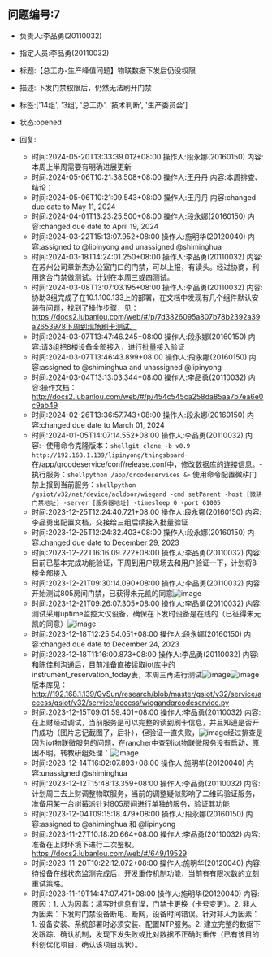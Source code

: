 ## 问题编号:7
- 负责人:李品勇(20110032)
- 指定人员:李品勇(20110032)
- 标题:【总工办-生产峰值问题】物联数据下发后仍没权限
- 描述:
下发门禁权限后，仍然无法刷开门禁

- 标签:['14组', '3组', '总工办', '技术判断', '生产委员会']
- 状态:opened
- 回复:
    - 时间:2024-05-20T13:33:39.012+08:00
      操作人:段永娜(20160150)
      内容:本周上半周需要有明确进展更新
    - 时间:2024-05-06T10:21:38.508+08:00
      操作人:王丹丹
      内容:本周排查、结论；
    - 时间:2024-05-06T10:21:09.543+08:00
      操作人:王丹丹
      内容:changed due date to May 11, 2024
    - 时间:2024-04-01T13:23:25.500+08:00
      操作人:段永娜(20160150)
      内容:changed due date to April 19, 2024
    - 时间:2024-03-22T15:13:07.952+08:00
      操作人:施明华(20120040)
      内容:assigned to @lipinyong and unassigned @shiminghua
    - 时间:2024-03-18T14:24:01.250+08:00
      操作人:李品勇(20110032)
      内容:在苏州公司章新杰办公室门口的门禁，可以上报，有读头。经过协商，利用这台门禁做测试。计划在本周三或四测试。
    - 时间:2024-03-08T13:07:03.195+08:00
      操作人:李品勇(20110032)
      内容:协助3组完成了在10.1.100.133上的部署，在文档中发现有几个组件默认安装有问题，找到了操作步骤，见：https://docs2.lubanlou.com/web/#/p/7d3826095a807b78b2392a39a2653978下周到现场刷卡测试。
    - 时间:2024-03-07T13:47:46.245+08:00
      操作人:段永娜(20160150)
      内容:请3组把8楼设备全部接入，进行批量接入验证
    - 时间:2024-03-07T13:46:43.899+08:00
      操作人:段永娜(20160150)
      内容:assigned to @shiminghua and unassigned @lipinyong
    - 时间:2024-03-04T13:13:03.344+08:00
      操作人:李品勇(20110032)
      内容:操作文档：http://docs2.lubanlou.com/web/#/p/454c545ca258da85aa7b7ea6e0c9ab49
    - 时间:2024-02-26T13:36:57.743+08:00
      操作人:段永娜(20160150)
      内容:changed due date to March 01, 2024
    - 时间:2024-01-05T14:07:14.552+08:00
      操作人:李品勇(20110032)
      内容:- 使用命令克隆版本：```shellgit clone -b v0.9 http://192.168.1.139/lipinyong/thingsboard```- 在/app/qrcodeservice/conf/release.conf中，修改数据库的连接信息。- 执行服务：```shellpython /app/qrcodeservices &```- 使用命令配置微耕门禁上报到当前服务：```shellpython /gsiot/v32/net/device/acldoor/wiegand -cmd setParent -host [微耕门禁地址] -server [服务器地址] -timesleep 0 -port 61005```
    - 时间:2023-12-25T12:24:40.721+08:00
      操作人:段永娜(20160150)
      内容:李品勇出配置文档，交接给三组后续接入批量验证
    - 时间:2023-12-25T12:24:32.403+08:00
      操作人:段永娜(20160150)
      内容:changed due date to December 29, 2023
    - 时间:2023-12-22T16:16:09.222+08:00
      操作人:李品勇(20110032)
      内容:目前已基本完成功能验证，下周到用户现场去和用户验证一下，计划将8楼全部接入
    - 时间:2023-12-21T09:30:14.090+08:00
      操作人:李品勇(20110032)
      内容:开始测试805房间门禁，已获得朱元凯的同意![image](/uploads/86f83ecad2395d2cfad758e65e8c29d6/image.png)
    - 时间:2023-12-21T09:26:07.305+08:00
      操作人:李品勇(20110032)
      内容:测试采用uptime监控大仪设备，确保在下发时设备是在线的（已征得朱元凯的同意）![image](/uploads/328b35fe0aa9684bab57206e0e822ba7/image.png)
    - 时间:2023-12-18T12:25:54.051+08:00
      操作人:段永娜(20160150)
      内容:changed due date to December 24, 2023
    - 时间:2023-12-18T11:16:00.873+08:00
      操作人:李品勇(20110032)
      内容:和陈佳利沟通后，目前准备直接读取iot库中的instrument_reservation_today表，本周三再进行测试![image](/uploads/f69ac5f8157596b6138668478c310133/image.png)![image](/uploads/0056e8796bb2ae93ba7aa815978fa3fe/image.png)版本库见：http://192.168.1.139/GvSun/research/blob/master/gsiot/v32/service/access/gsiot/v32/service/access/wiegandqrcodeservice.py
    - 时间:2023-12-15T09:01:59.401+08:00
      操作人:李品勇(20110032)
      内容:在上财经过调试，当前服务是可以完整的读到刷卡信息，并且知道是否开门成功（图片忘记截图了，后补），但验证一直失败，![image](/uploads/7232c03a3596be06b0a8a256f2eaa3f9/image.png)经过排查是因为iot物联微服务的问题，在rancher中查到iot物联微服务没有启动，原因不明，转教研组处理：![image](/uploads/5dcfaa61b2dea0f47b81f08a5266bc47/image.png)
    - 时间:2023-12-14T16:02:07.893+08:00
      操作人:施明华(20120040)
      内容:unassigned @shiminghua
    - 时间:2023-12-12T15:48:13.359+08:00
      操作人:李品勇(20110032)
      内容:计划周三去上财调整物联服务，当前的调整疑似影响了二维码验证服务，准备用某一台树莓派针对805房间进行单独的服务，验证其功能
    - 时间:2023-12-04T09:15:18.479+08:00
      操作人:段永娜(20160150)
      内容:assigned to @shiminghua 和 @lipinyong
    - 时间:2023-11-27T10:18:20.664+08:00
      操作人:李品勇(20110032)
      内容:准备在上财环境下进行二次鉴权。https://docs2.lubanlou.com/web/#/649/19529
    - 时间:2023-11-20T10:22:12.072+08:00
      操作人:施明华(20120040)
      内容:待设备在线状态监测完成后，开发重传机制功能，当前有有限次数的立刻重试策略。
    - 时间:2023-11-19T14:47:07.471+08:00
      操作人:施明华(20120040)
      内容:原因：1. 人为因素：填写时信息有误，门禁卡更换（卡号变更）。2. 非人为因素：下发时门禁设备断电、断网，设备时间错误。针对非人为因素：1. 设备安装、系统部署时必须安装、配置NTP服务。2. 建立完整的数据下发跟踪、确认机制，发现下发失败或比对数据不正确时重传（已有该目的科创优化项目，确认该项目现状）。